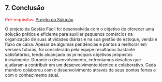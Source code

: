 ## 7. Conclusão

<span style="color:red">Pré-requisitos: <a href="6-Interface-Sistema.md"> Projeto da Solução</a></span>

O projeto da Gestão Fácil foi desenvolvida com o objetivo de oferecer uma solução prática e eficiente para auxiliar pequenos comércios na organização de suas atividades diárias e na sua gestão de estoque, venda  e fluxo de caixa. Apesar de algumas pendências e pontos a melhorar em versões futuras, foi considerado pela equipe resultados bastante satisfatórios, tendo alcançado os principais objetivos propostos inicialmente.
Durante o desenvolvimento, enfrentamos desafios que ajudaram a contribuir em um desenvolvimento técnico e colaborativo. Cada membro colaborou com o desenvolvimento através de seus pontos fortes e com o conhecimento atual.
